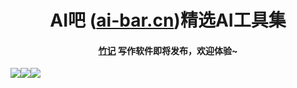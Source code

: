  
<h1 align="center">AI吧 (<a href="https://ai-bar.cn/" target="_blank">ai-bar.cn</a>)精选AI工具集</h1>

<h4 align="center"><a href="https://ai-bar.cn/zhuji" target="_blank">竹记</a> 写作软件即将发布，欢迎体验~</h4>


![](https://gd-hbimg.huaban.com/b64807c8c0780efc17253b998e76643840b2fa8f8ca26-IVlpKq)![](https://gd-hbimg.huaban.com/b64807c8c0780efc17253b998e76643840b2fa8f8ca26-IVlpKq)![](https://gd-hbimg.huaban.com/b64807c8c0780efc17253b998e76643840b2fa8f8ca26-IVlpKq)
